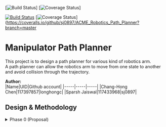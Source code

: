 [![Build Status](https://app.travis-ci.com/sj0897/ACME_Robotics_Path_Planner.svg)]
[![Coverage Status](https://coveralls.io/repos/github/sj0897/ACME_Robotics_Path_Planner/badge.svg?branch=master)]


[![Build Status](https://github.com/sj0897/ACME_Robotics_Path_Planner/actions/workflows/build_and_coveralls.yml/badge.svg)](https://github.com/sj0897/ACME_Robotics_Path_Planner/actions/workflows/build_and_coveralls.yml)
[![Coverage Status](https://coveralls.io/repos/github/sj0897/ACME_Robotics_Path_Planner/badge.svg?branch=master)](https://coveralls.io/github/sj0897/ACME_Robotics_Path_Planner?branch=master

# Manipulator Path Planner
This project is to design a path planner for various kind of robotics arm.  
A path planner can allow the robotics arm to move from one state to another and avoid collision through the trajectory. 

**Author:**  
|Name|UID|Github account|
|-----|-----|-----|
|Chang-Hong Chen|117397857|longhongc|
|Sparsh Jaiswal|117433968|sj0897| 
 
## Design & Methodology
<details>
<summary>Phase 0 (Proposal)</summary>  
The detail of the proposal is in the Proposal directory.   

#### UML Diagram  
<img src="https://user-images.githubusercontent.com/28807825/195421760-ab0f5376-8b94-49ca-8258-db5514085743.png" alt="midterm_proposol_uml" width="700"/>  

#### Quad Chart
<img width="681" alt="808x_quad_chart" src="https://user-images.githubusercontent.com/28807825/195422070-405c3a34-ab3b-4419-8697-51e7f42a85fb.png">

#### Video 
https://www.youtube.com/watch?v=pWCyieuHHsQ  
</details>



